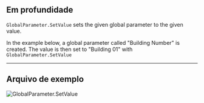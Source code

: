 ## Em profundidade
`GlobalParameter.SetValue` sets the given global parameter to the given value.

In the example below, a global parameter called "Building Number" is created. The value is then set to "Building 01" with `GlobalParameter.SetValue`
___
## Arquivo de exemplo

![GlobalParameter.SetValue](./Revit.Elements.GlobalParameter.SetValue_img.jpg)
